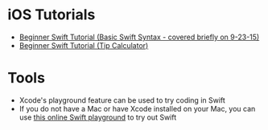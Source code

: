 # iOS Tutorials

- [Beginner Swift Tutorial (Basic Swift Syntax - covered briefly on 9-23-15)](http://www.raywenderlich.com/114148/learn-to-code-ios-apps-with-swift-tutorial-1-welcome-to-programming)
- [Beginner Swift Tutorial (Tip Calculator)](http://www.raywenderlich.com/74438/swift-tutorial-a-quick-start)

# Tools
- Xcode's playground feature can be used to try coding in Swift
- If you do not have a Mac or have Xcode installed on your Mac, you can use [this online Swift playground](http://swiftstub.com/) to try out Swift
